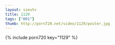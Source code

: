 ```yaml
--- 
layout: sieutv
title: 1129
tags: ["001"]
thumb: http://porn720.net/video/1129/poster.jpg
---
```

{% include porn720 key="1129" %} 
